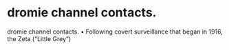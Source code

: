 # dromie channel contacts.

dromie channel contacts.
• Following covert surveillance that began in 1916, the Zeta (“Little Grey”)